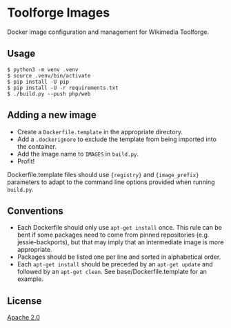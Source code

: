 Toolforge Images
================

Docker image configuration and management for Wikimedia Toolforge.


Usage
-----
```
$ python3 -m venv .venv
$ source .venv/bin/activate
$ pip install -U pip
$ pip install -U -r requirements.txt
$ ./build.py --push php/web
```

Adding a new image
------------------
* Create a `Dockerfile.template` in the appropriate directory.
* Add a `.dockerignore` to exclude the template from being imported into the
  container.
* Add the image name to `IMAGES` in `build.py`.
* Profit!

Dockerfile.template files should use `{registry}` and `{image_prefix}`
parameters to adapt to the command line options provided when running
`build.py`.

Conventions
-----------
* Each Dockerfile should only use `apt-get install` once.
  This rule can be bent if some packages need to come from pinned repositories
  (e.g. jessie-backports), but that may imply that an intermediate image is
  more appropriate.
* Packages should be listed one per line and sorted in alphabetical order.
* Each `apt-get install` should be preceded by an `apt-get update` and
  followed by an `apt-get clean`. See base/Dockerfile.template for an example.

License
-------
[Apache 2.0](https://www.apache.org/licenses/LICENSE-2.0)
